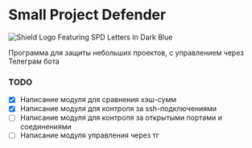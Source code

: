 # Small Project Defender

![Shield Logo Featuring SPD Letters In Dark Blue](https://github.com/user-attachments/assets/44c7da2a-4711-4846-861b-c4399b7491d6)

Программа для защиты небольших проектов, с управлением через Телеграм бота

### TODO
- [x] Написание модуля для сравнения хэш-сумм
- [x] Написание модуля для контроля за ssh-подключениями
- [ ] Написание модуля для контроля за открытыми портами и соединениями
- [ ] Написание модуля управления через тг
